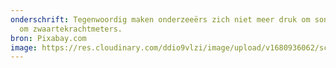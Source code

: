 ```yaml
---
onderschrift: Tegenwoordig maken onderzeeërs zich niet meer druk om sonars, maar
  om zwaartekrachtmeters.
bron: Pixabay.com
image: https://res.cloudinary.com/ddio9vlzi/image/upload/v1680936062/sciencegeek/posts/wapens-submarine-duikboot.jpg
---
```

